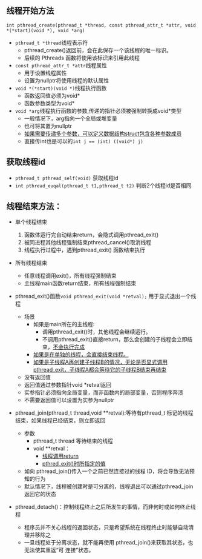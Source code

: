 ## 线程开始方法
`int pthread_create(pthread_t *thread, const pthread_attr_t *attr, void *(*start)(void *), void *arg)`
* `pthread_t *thread`线程表示符
    * pthread_create()返回前，会在此保存一个该线程的唯一标识。
    * 后续的 Pthreads 函数将使用该标识来引用此线程
* `const pthread_attr_t *attr`线程属性
    * 用于设置线程属性
    * 设置为nullptr将使用线程的默认属性
* `void *(*start)(void *)`线程执行函数
    * 函数返回值必须为void*
    * 函数参数类型为void*
* `void *arg`线程执行函数的参数,传递的指针必须被强制转换成void*类型
    * 一般情况下，arg指向一个全局或堆变量
    * 也可将其置为nullptr
    * [如果需要传递多个参数，可以定义数据结构struct包含各种参数成员](../代码/t5.cpp)
    * 直接传int也是可以的`int j == (int) ((void*) j)`

## 获取线程id
* `pthread_t pthread_self(void)` 获取线程id
* `int pthread_euqal(pthread_t t1,pthread_t t2)` 判断2个线程id是否相同

## 线程结束方法：
* 单个线程结束
    1. 函数体运行完自动结束return，会隐式调用pthread_exit()
    2. 被同进程其他线程强制结束pthread_cancel()取消线程
    3. 线程执行过程中，遇到pthread_exit() 函数结束执行
* 所有线程结束
    * 任意线程调用exit()，所有线程强制结束
    * 主线程main函数return结束，所有线程强制结束

* pthread_exit()函数`void pthread_exit(void *retval);` 用于显式退出一个线程
    * 场景
        * 如果是main所在的主线程:
            * 调用pthread_exit()时，其他线程会继续运行。
            * 不调用pthread_exit()直接return，那么会创建的子线程会立即结束，[不会执行完成](../代码/t3.cpp)
        * [如果是在单独的线程，会直接结束线程。](../代码/t2.cpp)
        * [如果是子线程A再创建子线程B的情况，无论是否显式调用pthread_exit，子线程A都会等待它的子线程B结束再结束](../代码/t4.cpp)
    * 没有返回值
    * 返回值通过参数指针void *retval返回
    * 实参指针必须指向全局变量，而非函数内的局部变量，否则程序奔溃
    * 不需要返回值可以设置为实参为nullptr

* pthread_join(pthread_t thread,void **retval):等待有pthread_t 标记的线程结束，如果线程已经结束，则立即返回
    * 参数
        * pthread_t thread 等待结束的线程
        * void **retval：
            * [线程调用return](../代码/t6.cpp)
            * [pthred_exit()时所指定的值](../代码/t7.cpp)
    * 如向 pthread_join()传入一个之前已然连接过的线程 ID，将会导致无法预知的行为
    * 默认情况下，线程被创建时是可分离的，线程退出可以通过pthread_join返回它的状态

*  pthread_detach()：控制线程终止之后所发生的事情，而非何时或如何终止线程
    * 程序员并不关心线程的返回状态，只是希望系统在线程终止时能够自动清理并移除之
    * 一旦线程处于分离状态，就不能再使用 pthread_join()来获取其状态，也无法使其重返“可 连接”状态。
